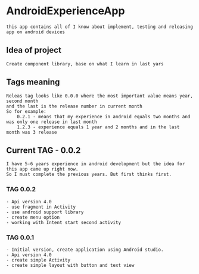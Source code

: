# AndroidExperienceApp
    this app contains all of I know about implement, testing and releasing app on android devices

## Idea of project 
    Create component library, base on what I learn in last yars
## Tags meaning
    Releas tag looks like 0.0.0 where the most important value means year, second month
    and the last is the release number in current month
    So for example:
        0.2.1 - means that my experience in android equals two months and was only one release in last month
        1.2.3 - experience equals 1 year and 2 months and in the last month was 3 release

## Current TAG - 0.0.2
    I have 5-6 years experience in android development but the idea for this app came up right now.
    So I must complete the previous years. But first thinks first.


### TAG 0.0.2
    - Api version 4.0
    - use fragment in Activity
    - use android support library
    - create menu option
    - working with Intent start second activity
    
### TAG 0.0.1
    - Initial version, create application using Android studio.
    - Api version 4.0
    - create simple Activity
    - create simple layout with button and text view
